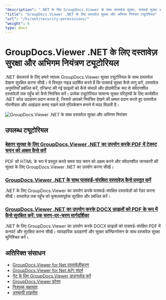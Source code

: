 ```yaml
---
"description": ".NET के लिए GroupDocs.Viewer के साथ दस्तावेज़ सुरक्षा, पासवर्ड सुरक्षा और पहुँच नियंत्रण लागू करने के लिए चरण-दर-चरण ट्यूटोरियल।"
"title": "GroupDocs.Viewer .NET के लिए दस्तावेज़ सुरक्षा और अभिगम नियंत्रण ट्यूटोरियल"
"url": "/hi/net/security-permissions/"
"weight": 6
type: docs
---
```

# GroupDocs.Viewer .NET के लिए दस्तावेज़ सुरक्षा और अभिगम नियंत्रण ट्यूटोरियल

.NET डेवलपर्स के लिए हमारे व्यापक GroupDocs.Viewer सुरक्षा ट्यूटोरियल के साथ दस्तावेज़ देखना सुरक्षित करना सीखें। ये विस्तृत गाइड प्रदर्शित करते हैं कि पासवर्ड सुरक्षा कैसे लागू करें, दस्तावेज़ अनुमतियाँ प्रबंधित करें, एन्क्रिप्ट की गई फ़ाइलों को कैसे संभालें और प्रोग्रामेटिक रूप से संवेदनशील दस्तावेज़ों तक पहुँच को कैसे नियंत्रित करें। प्रत्येक ट्यूटोरियल सामान्य सुरक्षा परिदृश्यों के लिए कार्यशील .NET कोड उदाहरण प्रदान करता है, जिससे आपको नियंत्रित देखने की क्षमता प्रदान करते हुए दस्तावेज़ गोपनीयता और अखंडता बनाए रखने वाले एप्लिकेशन बनाने में मदद मिलती है।

![GroupDocs.Viewer .NET के साथ दस्तावेज़ सुरक्षा और अभिगम नियंत्रण](/viewer/security-permissions/image.png)

## उपलब्ध ट्यूटोरियल

### [बेहतर सुरक्षा के लिए GroupDocs.Viewer .NET का उपयोग करके PDF में टेक्स्ट चयन को अक्षम कैसे करें](./disable-text-selection-groupdocs-viewer-net/)
PDF को HTML के रूप में प्रस्तुत करते समय पाठ चयन को अक्षम करने और संवेदनशील जानकारी की सुरक्षा के लिए GroupDocs.Viewer .NET का उपयोग करना सीखें।

### [GroupDocs.Viewer .NET के साथ पासवर्ड-संरक्षित दस्तावेज़ कैसे प्रस्तुत करें](./render-password-protected-docs-groupdocs-viewer-net/)
.NET के लिए GroupDocs.Viewer का उपयोग करके पासवर्ड-संरक्षित दस्तावेज़ों को रेंडर करना सीखें। दस्तावेज़ तक पहुँच को कुशलतापूर्वक सुरक्षित और प्रबंधित करें।

### [GroupDocs.Viewer .NET का उपयोग करके DOCX फ़ाइलों को PDF के रूप में कैसे सुरक्षित करें: एक चरण-दर-चरण मार्गदर्शिका](./secure-docx-pdf-groupdocs-viewer-net/)
.NET के लिए GroupDocs.Viewer का उपयोग करके DOCX फ़ाइलों को पासवर्ड-संरक्षित PDF में कनवर्ट और सुरक्षित करना सीखें। व्यावहारिक उदाहरणों और सुरक्षा कॉन्फ़िगरेशन के साथ दस्तावेज़ सुरक्षा सुनिश्चित करें।

## अतिरिक्त संसाधन

- [GroupDocs.Viewer for Net दस्तावेज़ीकरण](https://docs.groupdocs.com/viewer/net/)
- [GroupDocs.Viewer for Net API संदर्भ](https://reference.groupdocs.com/viewer/net/)
- [नेट के लिए GroupDocs.Viewer डाउनलोड करें](https://releases.groupdocs.com/viewer/net/)
- [GroupDocs.Viewer फ़ोरम](https://forum.groupdocs.com/c/viewer/9)
- [निःशुल्क सहायता](https://forum.groupdocs.com/)
- [अस्थायी लाइसेंस](https://purchase.groupdocs.com/temporary-license/)